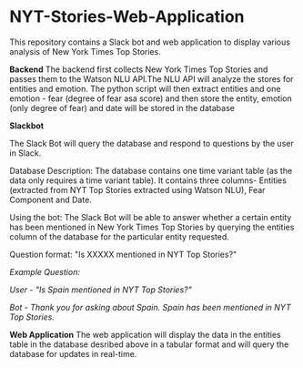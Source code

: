 # NYT-Stories-Web-Application

This repository contains a Slack bot and web application to display various analysis of New York Times Top Stories.

**Backend**
The backend first collects New York Times Top Stories and passes them to the Watson NLU API.The NLU API will analyze the stores for entities and emotion. The python script will then extract entities and one emotion - fear (degree of fear asa score) and then store the entity, emotion (only degree of fear) and date will be stored in the database

**Slackbot**

The Slack Bot will query the database and respond to questions by the user in Slack.

Database Description: The database contains one time variant table (as the data only requires a time variant table). It contains three columns- Entities (extracted from NYT Top Stories extracted using Watson NLU), Fear Component and Date.

Using the bot: The Slack Bot will be able to answer whether a certain entity has been mentioned in New York Times Top Stories by querying the entities column of the database for the particular entity requested.

Question format: "Is XXXXX mentioned in NYT Top Stories?"

_Example Question:_

_User - "Is Spain mentioned in NYT Top Stories?"_

_Bot - Thank you for asking about Spain. Spain has been mentioned in NYT Top Stories._

**Web Application**
The web application will display the data in the entities table in the database desribed above in a tabular format and will query the database for updates in real-time.
